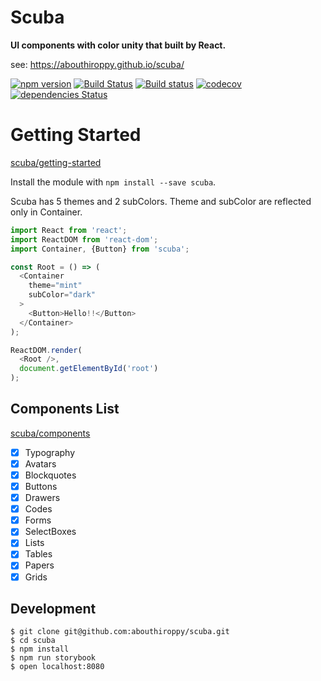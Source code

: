 # Scuba

<strong>UI components with color unity that built by React.</strong>

see: https://abouthiroppy.github.io/scuba/

[![npm version](https://badge.fury.io/js/scuba.svg)](https://badge.fury.io/js/scuba)
[![Build Status](https://travis-ci.org/abouthiroppy/scuba.svg?branch=master)](https://travis-ci.org/abouthiroppy/scuba)
[![Build status](https://ci.appveyor.com/api/projects/status/hrk1vpy5gsxl8r37/branch/master?svg=true)](https://ci.appveyor.com/project/abouthiroppy/scuba/branch/master)
[![codecov](https://codecov.io/gh/abouthiroppy/scuba/branch/master/graph/badge.svg)](https://codecov.io/gh/abouthiroppy/scuba)
[![dependencies Status](https://david-dm.org/abouthiroppy/scuba/status.svg)](https://david-dm.org/abouthiroppy/scuba)

# Getting Started

[scuba/getting-started](https://abouthiroppy.github.io/scuba/#/getting-started)

Install the module with `npm install --save scuba`.

Scuba has 5 themes and 2 subColors.
Theme and subColor are reflected only in Container.

```javascript
import React from 'react';
import ReactDOM from 'react-dom';
import Container, {Button} from 'scuba';

const Root = () => (
  <Container
    theme="mint"
    subColor="dark"
  >
    <Button>Hello!!</Button>
  </Container>
);

ReactDOM.render(
  <Root />,
  document.getElementById('root')
);
```

## Components List
[scuba/components](https://abouthiroppy.github.io/scuba/#/components)

- [x] Typography
- [x] Avatars
- [x] Blockquotes
- [x] Buttons
- [x] Drawers
- [x] Codes
- [x] Forms
- [x] SelectBoxes
- [x] Lists
- [x] Tables
- [x] Papers
- [x] Grids

## Development
```
$ git clone git@github.com:abouthiroppy/scuba.git
$ cd scuba
$ npm install
$ npm run storybook
$ open localhost:8080
```
